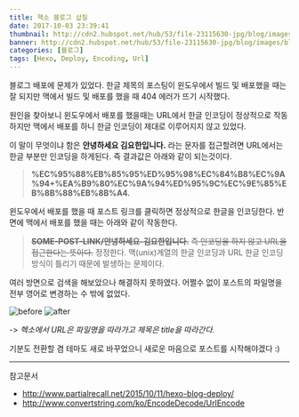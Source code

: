 ```yaml
---
title: 헥소 블로그 삽질
date: 2017-10-03 23:39:41
thumbnail: http://cdn2.hubspot.net/hub/53/file-23115630-jpg/blog/images/blogging_image.jpg
banner: http://cdn2.hubspot.net/hub/53/file-23115630-jpg/blog/images/blogging_image.jpg
categories: [블로그]
tags: [Hexo, Deploy, Encoding, Url]
---
```


블로그 배포에 문제가 있었다. 한글 제목의 포스팅이 윈도우에서 빌드 및 배포했을 때는 잘 되지만 맥에서 빌드 및 배포를 했을 때 404 에러가 뜨기 시작했다.

<!-- more -->

원인을 찾아보니 윈도우에서 배포를 했을때는 URL에서 한글 인코딩이 정상적으로 작동하지만
맥에서 배포를 하니 한글 인코딩이 제대로 이루어지지 않고 있었다.

이 말이 무엇이냐 함은
**안녕하세요 김요한입니다.**
라는 문자를 접근할려면 URL에서는 한글 부분만 인코딩을 하게된다. 즉 결과값은 아래와 같이 되는것이다.

> **%EC%95%88%EB%85%95%ED%95%98%EC%84%B8%EC%9A%94+%EA%B9%80%EC%9A%94%ED%95%9C%EC%9E%85%EB%8B%88%EB%8B%A4.**

윈도우에서 배포를 했을 때 포스트 링크를 클릭하면 정상적으로 한글을 인코딩한다.
반면에 맥에서 배포를 했을 때는 아래와 같이 작동한다.

>~~**SOME-POST-LINK/안녕하세요-김요한입니다.**~~
~~즉 인코딩을 하지 않고 URL을 접근한다는 뜻이다.~~
정정한다.
맥(unix)계열의 한글 인코딩과 URL 한글 인코딩 방식이 틀리기 때문에 발생하는 문제이다.

여러 방면으로 검색을 해보았으나 해결하지 못하였다.
어쩔수 없이 포스트의 파일명을 전부 영어로 변경하는 수 밖에 없었다.

![before](/blog/images/hexo/filename-before.png)
![after](/blog/images/hexo/filename-after.png)

-> *헥소에서 URL은 파일명을 따라가고 제목은 title을 따라간다.*

기분도 전환할 겸 테마도 새로 바꾸었으니 새로운 마음으로 포스트를 시작해야겠다 :)

---

참고문서
- http://www.partialrecall.net/2015/10/11/hexo-blog-deploy/
- http://www.convertstring.com/ko/EncodeDecode/UrlEncode